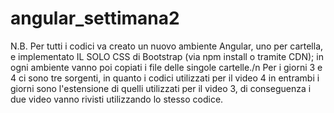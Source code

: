 # angular_settimana2
N.B. Per tutti i codici va creato un nuovo ambiente Angular, uno per cartella, e implementato IL SOLO CSS di Bootstrap (via npm install o tramite CDN); in ogni ambiente vanno poi copiati i file delle singole cartelle./n
Per i giorni 3 e 4 ci sono tre sorgenti, in quanto i codici utilizzati per il video 4 in entrambi i giorni sono l'estensione di quelli utilizzati per il video 3, di conseguenza i due video vanno rivisti utilizzando lo stesso codice.
